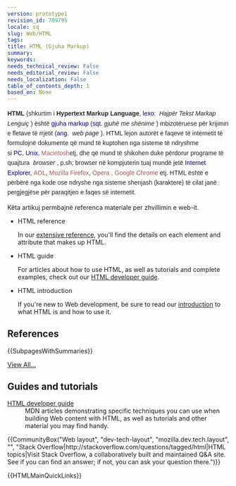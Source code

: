 ```yaml
---
version: prototype1
revision_id: 709795
locale: sq
slug: Web/HTML
tags: 
title: HTML (Gjuha Markup)
summary: 
keywords: 
needs_technical_review: False
needs_editorial_review: False
needs_localization: False
table_of_contents_depth: 1
based_on: None
---
```

<p><b style="color: rgb(37, 37, 37); font-family: sans-serif; line-height: 22.3999996185303px;">HTML</b><span style="color: rgb(37, 37, 37); font-family: sans-serif; line-height: 22.3999996185303px;">&nbsp;(shkurtim i&nbsp;</span><b style="color: rgb(37, 37, 37); font-family: sans-serif; line-height: 22.3999996185303px;">Hypertext Markup Language</b><span style="color: rgb(37, 37, 37); font-family: sans-serif; line-height: 22.3999996185303px;">,&nbsp;</span><font color="#0b0080" face="sans-serif"><span style="line-height: 22.3999996185303px; background-attachment: initial; background-size: initial; background-origin: initial; background-clip: initial; background-position: initial; background-repeat: initial;">le</span></font><font color="#0b0080" face="sans-serif"><span style="line-height: 22.3999996185303px; background-attachment: initial; background-size: initial; background-origin: initial; background-clip: initial; background-position: initial; background-repeat: initial;">xo</span></font><span style="color: rgb(37, 37, 37); font-family: sans-serif; line-height: 22.3999996185303px;">:&nbsp;</span>
 <i style="color: rgb(37, 37, 37); font-family: sans-serif; line-height: 22.3999996185303px;">
  Hajpër Tekst Markap Lenguiç</i>
 <span style="color: rgb(37, 37, 37); font-family: sans-serif; line-height: 22.3999996185303px;">) është&nbsp;</span><font color="#0b0080" face="sans-serif"><span style="line-height: 22.3999996185303px; background-attachment: initial; background-size: initial; background-origin: initial; background-clip: initial; background-position: initial; background-repeat: initial;">gjuha m</span></font><font color="#0b0080" face="sans-serif"><span style="line-height: 22.3999996185303px; background-attachment: initial; background-size: initial; background-origin: initial; background-clip: initial; background-position: initial; background-repeat: initial;">arkup</span></font><span style="color: rgb(37, 37, 37); font-family: sans-serif; line-height: 22.3999996185303px;">&nbsp;(</span><font color="#0b0080" face="sans-serif"><span style="line-height: 22.3999996185303px; background-attachment: initial; background-size: initial; background-origin: initial; background-clip: initial; background-position: initial; background-repeat: initial;">s</span></font><font color="#0b0080" face="sans-serif"><span style="line-height: 22.3999996185303px; background-attachment: initial; background-size: initial; background-origin: initial; background-clip: initial; background-position: initial; background-repeat: initial;">qt.</span></font>
 <i style="color: rgb(37, 37, 37); font-family: sans-serif; line-height: 22.3999996185303px;">
  gjuhë me shënime</i>
 <span style="color: rgb(37, 37, 37); font-family: sans-serif; line-height: 22.3999996185303px;">) mbizotëruese për krijimin e fletave të rrjetit (</span><font color="#0b0080" face="sans-serif"><span style="line-height: 22.3999996185303px; background-attachment: initial; background-size: initial; background-origin: initial; background-clip: initial; background-position: initial; background-repeat: initial;">an</span></font><font color="#0b0080" face="sans-serif"><span style="line-height: 22.3999996185303px; background-attachment: initial; background-size: initial; background-origin: initial; background-clip: initial; background-position: initial; background-repeat: initial;">g.</span></font><span style="color: rgb(37, 37, 37); font-family: sans-serif; line-height: 22.3999996185303px;">&nbsp;</span>
 <i style="color: rgb(37, 37, 37); font-family: sans-serif; line-height: 22.3999996185303px;">
  web page</i>
 <span style="color: rgb(37, 37, 37); font-family: sans-serif; line-height: 22.3999996185303px;">). HTML lejon autorët e faqeve të internetit të formulojnë dokumente që mund të kuptohen nga sisteme të ndryshme si&nbsp;</span><font color="#0b0080" face="sans-serif"><span style="line-height: 22.3999996185303px; background-attachment: initial; background-size: initial; background-origin: initial; background-clip: initial; background-position: initial; background-repeat: initial;">P</span></font><font color="#0b0080" face="sans-serif"><span style="line-height: 22.3999996185303px; background-attachment: initial; background-size: initial; background-origin: initial; background-clip: initial; background-position: initial; background-repeat: initial;">C</span></font><span style="color: rgb(37, 37, 37); font-family: sans-serif; line-height: 22.3999996185303px;">,&nbsp;</span><font color="#0b0080" face="sans-serif"><span style="line-height: 22.3999996185303px; background-attachment: initial; background-size: initial; background-origin: initial; background-clip: initial; background-position: initial; background-repeat: initial;">Un</span></font><font color="#0b0080" face="sans-serif"><span style="line-height: 22.3999996185303px; background-attachment: initial; background-size: initial; background-origin: initial; background-clip: initial; background-position: initial; background-repeat: initial;">ix</span></font><span style="color: rgb(37, 37, 37); font-family: sans-serif; line-height: 22.3999996185303px;">,&nbsp;</span><font color="#a55858" face="sans-serif"><span style="line-height: 22.3999996185303px; background-attachment: initial; background-size: initial; background-origin: initial; background-clip: initial; background-position: initial; background-repeat: initial;">Macintos</span></font><font color="#a55858" face="sans-serif"><span style="line-height: 22.3999996185303px; background-attachment: initial; background-size: initial; background-origin: initial; background-clip: initial; background-position: initial; background-repeat: initial;">h</span></font><span style="color: rgb(37, 37, 37); font-family: sans-serif; line-height: 22.3999996185303px;">etj, dhe që mund të shikohen duke përdorur programe të quajtura&nbsp;</span>
 <i style="color: rgb(37, 37, 37); font-family: sans-serif; line-height: 22.3999996185303px;">
  browser</i>
 <span style="color: rgb(37, 37, 37); font-family: sans-serif; line-height: 22.3999996185303px;">, p.sh; browser në kompjuterin tuaj mundë jetë&nbsp;</span><font color="#0b0080" face="sans-serif"><span style="line-height: 22.3999996185303px; background-attachment: initial; background-size: initial; background-origin: initial; background-clip: initial; background-position: initial; background-repeat: initial;">Internet E</span></font><font color="#0b0080" face="sans-serif"><span style="line-height: 22.3999996185303px; background-attachment: initial; background-size: initial; background-origin: initial; background-clip: initial; background-position: initial; background-repeat: initial;">xplorer</span></font><span style="color: rgb(37, 37, 37); font-family: sans-serif; line-height: 22.3999996185303px;">,&nbsp;</span><font color="#a55858" face="sans-serif"><span style="line-height: 22.3999996185303px; background-attachment: initial; background-size: initial; background-origin: initial; background-clip: initial; background-position: initial; background-repeat: initial;">AO</span></font><font color="#a55858" face="sans-serif"><span style="line-height: 22.3999996185303px; background-attachment: initial; background-size: initial; background-origin: initial; background-clip: initial; background-position: initial; background-repeat: initial;">L</span></font><span style="color: rgb(37, 37, 37); font-family: sans-serif; line-height: 22.3999996185303px;">, </span><span style="font-family: sans-serif; line-height: 22.3999996185303px;"><font color="#a55858">Mozilla Firefox</font></span><span style="color: rgb(37, 37, 37); font-family: sans-serif; line-height: 22.3999996185303px;">,&nbsp;</span><font color="#a55858" face="sans-serif"><span style="line-height: 22.3999996185303px; background-attachment: initial; background-size: initial; background-origin: initial; background-clip: initial; background-position: initial; background-repeat: initial;">Opera , Google Chrome</span></font><span style="color: rgb(37, 37, 37); font-family: sans-serif; line-height: 22.3999996185303px;">&nbsp;etj. HTML është e përbërë nga kode ose ndryshe nga sisteme shenjash (karaktere) të cilat janë pergjegjëse për paraqitjen e faqes së internetit.</span></p>
<p><span class="seoSummary">Këta artikuj permbajnë referenca materiale per zhvillimin e web-it.</span></p>
<section class="cleared" id="sect1">
 <ul class="card-grid">
  <li><span>HTML reference</span>
   <p>In our <a href="/en-US/docs/Web/HTML/Reference">extensive reference</a>, you'll find the details on each element and attribute that makes up HTML.</p>
  </li>
  <li><span>HTML guide</span>
   <p>For articles about how to use HTML, as well as tutorials and complete examples, check out our <a href="/en-US/docs/Web/Guide/HTML">HTML developer guide</a>.</p>
  </li>
  <li><span>HTML introduction</span>
   <p>If you're new to Web development, be sure to read our <a href="https://developer.mozilla.org/en-US/docs/Web/Guide/HTML/Introduction">introduction</a> to what HTML is and how to use it.</p>
  </li>
 </ul>
 <div class="row topicpage-table">
  <div class="section">
   <h2 class="Documentation" id="Documentation" name="Documentation">References</h2>
   <p>{{SubpagesWithSummaries}}</p>
   <p><span class="alllinks"><a href="/en-US/docs/tag/HTML" title="Article tagged: HTML">View All...</a></span></p>
  </div>
  <div class="section">
   <h2 class="Tools" id="Tools" name="Tools">Guides and tutorials</h2>
   <dl>
    <dt>
     <a href="/en-US/docs/Web/Guide/HTML">HTML developer guide</a></dt>
    <dd>
     MDN articles demonstrating specific techniques you can use when building Web content with HTML, as well as tutorials and other material you may find handy.</dd>
   </dl>
  </div>
 </div>
 <p>{{CommunityBox("Web layout", "dev-tech-layout", "mozilla.dev.tech.layout", "", "Stack Overflow|http://stackoverflow.com/questions/tagged/html|HTML topics|Visit Stack Overflow, a collaboratively built and maintained Q&amp;A site. See if you can find an answer; if not, you can ask your question there.")}}</p>
</section>
<p>{{HTMLMainQuickLinks}}</p>

